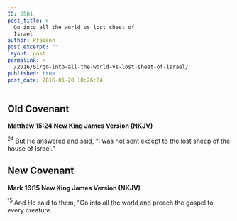 ```yaml
---
ID: 5501
post_title: >
  Go into all the world vs lost sheet of
  Israel
author: Praison
post_excerpt: ""
layout: post
permalink: >
  /2016/01/go-into-all-the-world-vs-lost-sheet-of-israel/
published: true
post_date: 2016-01-20 18:26:04
---
```

<h2><strong>Old Covenant</strong></h2>
<strong><span class="passage-display-bcv">Matthew 15:24
</span><span class="passage-display-version">New King James Version (NKJV)</span></strong>

<span id="en-NKJV-23658" class="text Matt-15-24"><sup class="versenum">24 </sup>But He answered and said, <span class="woj">“I was not sent except to the lost sheep of the house of Israel.”</span></span>
<h2><strong>New Covenant </strong></h2>
<strong><span class="passage-display-bcv">Mark 16:15
</span><span class="passage-display-version">New King James Version (NKJV)</span></strong>

<span id="en-NKJV-24889" class="text Mark-16-15"><sup class="versenum">15 </sup>And He said to them, <span class="woj">“Go into all the world and preach the gospel to every creature.</span></span>

&nbsp;